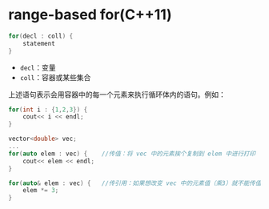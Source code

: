 # range-based for(C++11)

```c++
for(decl : coll) {
    statement
}
```

* `decl`：变量
* `coll`：容器或某些集合

上述语句表示会用容器中的每一个元素来执行循环体内的语句。例如：

```c++
for(int i : {1,2,3}) {
    cout<< i << endl;
}
```



```c++
vector<double> vec;
...
for(auto elem : vec) {    //传值：将 vec 中的元素挨个复制到 elem 中进行打印
    cout<< elem << endl;
}

for(auto& elem : vec) {   //传引用：如果想改变 vec 中的元素值（乘3）就不能传值，必须要传引用
    elem *= 3;
}
```